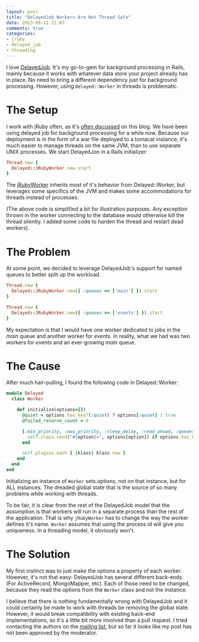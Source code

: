```yaml
---
layout: post
title: "DelayedJob Workers Are Not Thread Safe"
date: 2013-09-11 21:07
comments: true
categories:
- jruby
- delayed_job
- threading
---
```


I love [DelayedJob][1]. It's my go-to-gem for background processing in Rails, mainly because it works with whatever
data store your project already has in place. No need to bring a different dependency just for background processing. However, using `Delayed::Worker` in threads is problematic.

<!-- more -->

# The Setup

I work with jRuby often, as it's [often discussed][2] on this blog. We have been using delayed job for background processing for a while now. Because our deployment is in the form of a war file deployed to a tomacat instance, it's much easier to manage threads on the same JVM, than to use separate UNIX processes. We start DelayedJon in a Rails initializer:

``` ruby
Thread.new {
  Delayed::JRubyWorker.new.start  
}
```

The [jRubyWorker][3] inherits most of it's behavior from Delayed::Worker, but leverages some specifics of the JVM and makes some accommodations for threads instead of processes.

(The above code is simplified a bit for illustration purposes. Any exception thrown in the worker connecting to the database would otherwise kill the thread silently. I added some code to harden the thread and restart dead workers).

# The Problem

At some point, we decided to leverage DelayedJob's support for named queues to better split up the workload.

``` ruby
Thread.new {
  Delayed::JRubyWorker.new({ :queues => ['main'] }).start  
}

Thread.new {
  Delayed::JRubyWorker.new({ :queues => ['events'] }).start
}
```

My expectation is that I would have one worker dedicated to jobs in the *main* queue and another worker for *events*. In reality, what we had was two workers for *events* and an ever-growing *main* queue.

# The Cause

After much hair-pulling, I found the following code in Delayed::Worker:

``` ruby
module Delayed
  class Worker

    def initialize(options={})
      @quiet = options.has_key?(:quiet) ? options[:quiet] : true
      @failed_reserve_count = 0

      [:min_priority, :max_priority, :sleep_delay, :read_ahead, :queues, :exit_on_complete].each do |option|
        self.class.send("#{option}=", options[option]) if options.has_key?(option)
      end

      self.plugins.each { |klass| klass.new }
    end
  end
end
```

Initializing an instance of `Worker` sets options, not on that instance, but for ALL instances. The dreaded global state that is the source of so many problems while working with threads.

To be fair, it is clear from the rest of the DelayedJob model that the assumption is that workers will run in a separate process than the rest of the application. That is why `jRubyWorker` has to change the way the worker defines it's name. `Worker` assumes that using the process id will give you uniqueness. In a threading model, it obviously won't.

# The Solution

My first instinct was to just make the options a property of each worker. However, it's not that easy: DelayedJob has several different back-ends (For ActiveRecord, MongoMapper, etc). Each of those need to be changed, because they read the options from the `Worker` class and not the instance.

I believe that there is nothing fundamentally wrong with DelayedJob and it could certainly be made to work with threads be removing the global state. However, it would break compatibility with existing back-end implementations, so it's a little bit more involved than a pull request. I tried contacting the authors on the [mailing list][4], but so far it looks like my post has not been approved by the moderator.

[1]: https://github.com/collectiveidea/delayed_job
[2]: /blog/categories/jruby/
[3]: https://github.com/kares/jruby-rack-worker/blob/master/src/main/ruby/delayed/jruby_worker.rb
[4]: https://groups.google.com/forum/#!forum/delayed_job
